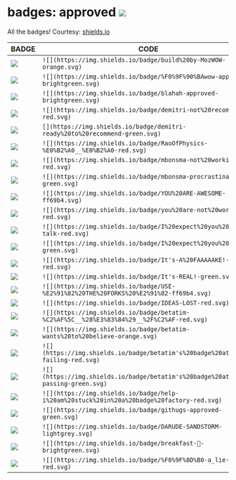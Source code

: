 # badges: approved ![](https://img.shields.io/badge/build%20by-MozWOW-orange.svg)

All the badges! Courtesy: [shields.io](https://shields.io)

BADGE|CODE
---|---
![](https://img.shields.io/badge/build%20by-MozWOW-orange.svg)|`![](https://img.shields.io/badge/build%20by-MozWOW-orange.svg)`
![](https://img.shields.io/badge/%F0%9F%90%BAwow-approved-brightgreen.svg)|`![](https://img.shields.io/badge/%F0%9F%90%BAwow-approved-brightgreen.svg)`
![](https://img.shields.io/badge/blahah-approved-brightgreen.svg)|`![](https://img.shields.io/badge/blahah-approved-brightgreen.svg)`
![](https://img.shields.io/badge/demitri-not%20recommended-red.svg)|`![](https://img.shields.io/badge/demitri-not%20recommended-red.svg)`
![](https://img.shields.io/badge/demitri-ready%20to%20recommend-green.svg)|`[](https://img.shields.io/badge/demitri-ready%20to%20recommend-green.svg)`
![](https://img.shields.io/badge/RaoOfPhysics-%E0%B2%A0__%E0%B2%A0-red.svg)|`![](https://img.shields.io/badge/RaoOfPhysics-%E0%B2%A0__%E0%B2%A0-red.svg)`
![](https://img.shields.io/badge/mbonsma-not%20working-red.svg)|`![](https://img.shields.io/badge/mbonsma-not%20working-red.svg)`
![](https://img.shields.io/badge/mbonsma-procrastinating-green.svg)|`![](https://img.shields.io/badge/mbonsma-procrastinating-green.svg)`
![](https://img.shields.io/badge/YOU%20ARE-AWESOME-ff69b4.svg)|`![](https://img.shields.io/badge/YOU%20ARE-AWESOME-ff69b4.svg)`
![](https://img.shields.io/badge/you%20are-not%20working-red.svg)|`![](https://img.shields.io/badge/you%20are-not%20working-red.svg)`
![](https://img.shields.io/badge/I%20expect%20you%20to-talk-red.svg)|`![](https://img.shields.io/badge/I%20expect%20you%20to-talk-red.svg)`
![](https://img.shields.io/badge/I%20expect%20you%20to-die-green.svg)|`![](https://img.shields.io/badge/I%20expect%20you%20to-die-green.svg)`
![](https://img.shields.io/badge/It's-A%20FAAAAAKE!-red.svg)|`![](https://img.shields.io/badge/It's-A%20FAAAAAKE!-red.svg)`
![](https://img.shields.io/badge/It's-REAL!-green.svg)|`![](https://img.shields.io/badge/It's-REAL!-green.svg)`
![](https://img.shields.io/badge/USE-%E2%91%82%20THE%20FORKS%20%E2%91%82-ff69b4.svg)|`![](https://img.shields.io/badge/USE-%E2%91%82%20THE%20FORKS%20%E2%91%82-ff69b4.svg)`
![](https://img.shields.io/badge/IDEAS-LOST-red.svg)|`![](https://img.shields.io/badge/IDEAS-LOST-red.svg)`
![](https://img.shields.io/badge/betatim-%C2%AF%5C__%28%E3%83%84%29__%2F%C2%AF-red.svg)|`![](https://img.shields.io/badge/betatim-%C2%AF%5C__%28%E3%83%84%29__%2F%C2%AF-red.svg)`
![](https://img.shields.io/badge/betatim-wants%20to%20believe-orange.svg)|`![](https://img.shields.io/badge/betatim-wants%20to%20believe-orange.svg)`
![](https://img.shields.io/badge/betatim's%20badge%20attempts-failing-red.svg)|`![](https://img.shields.io/badge/betatim's%20badge%20attempts-failing-red.svg)`
![](https://img.shields.io/badge/betatim's%20badge%20attempts-passing-green.svg)|`![](https://img.shields.io/badge/betatim's%20badge%20attempts-passing-green.svg)`
![](https://img.shields.io/badge/help-i%20am%20stuck%20in%20a%20badge%20factory-red.svg)|`![](https://img.shields.io/badge/help-i%20am%20stuck%20in%20a%20badge%20factory-red.svg)`
![](https://img.shields.io/badge/githugs-approved-green.svg)|`![](https://img.shields.io/badge/githugs-approved-green.svg)`
![](https://img.shields.io/badge/DARUDE-SANDSTORM-lightgrey.svg)|`![](https://img.shields.io/badge/DARUDE-SANDSTORM-lightgrey.svg)`
![](https://img.shields.io/badge/breakfast-🍰-brightgreen.svg)|`![](https://img.shields.io/badge/breakfast-🍰-brightgreen.svg)`
![](https://img.shields.io/badge/%F0%9F%8D%B0-a_lie-red.svg)|`![](https://img.shields.io/badge/%F0%9F%8D%B0-a_lie-red.svg)`
